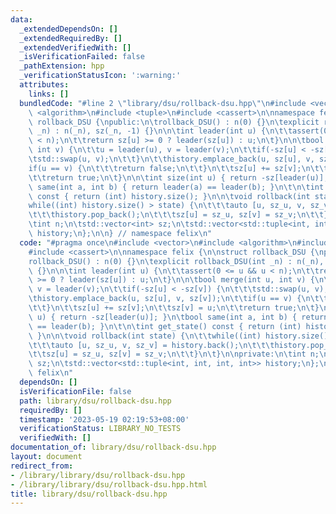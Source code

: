 ```yaml
---
data:
  _extendedDependsOn: []
  _extendedRequiredBy: []
  _extendedVerifiedWith: []
  _isVerificationFailed: false
  _pathExtension: hpp
  _verificationStatusIcon: ':warning:'
  attributes:
    links: []
  bundledCode: "#line 2 \"library/dsu/rollback-dsu.hpp\"\n#include <vector>\n#include\
    \ <algorithm>\n#include <tuple>\n#include <cassert>\n\nnamespace felix {\n\nstruct\
    \ rollback_DSU {\npublic:\n\trollback_DSU() : n(0) {}\n\texplicit rollback_DSU(int\
    \ _n) : n(_n), sz(_n, -1) {}\n\n\tint leader(int u) {\n\t\tassert(0 <= u && u\
    \ < n);\n\t\treturn sz[u] >= 0 ? leader(sz[u]) : u;\n\t}\n\n\tbool merge(int u,\
    \ int v) {\n\t\tu = leader(u), v = leader(v);\n\t\tif(-sz[u] < -sz[v]) {\n\t\t\
    \tstd::swap(u, v);\n\t\t}\n\t\thistory.emplace_back(u, sz[u], v, sz[v]);\n\t\t\
    if(u == v) {\n\t\t\treturn false;\n\t\t}\n\t\tsz[u] += sz[v];\n\t\tsz[v] = u;\n\
    \t\treturn true;\n\t}\n\n\tint size(int u) { return -sz[leader(u)]; }\n\tbool\
    \ same(int a, int b) { return leader(a) == leader(b); }\n\t\n\tint get_state()\
    \ const { return (int) history.size(); }\n\n\tvoid rollback(int state) {\n\t\t\
    while((int) history.size() > state) {\n\t\t\tauto [u, sz_u, v, sz_v] = history.back();\n\
    \t\t\thistory.pop_back();\n\t\t\tsz[u] = sz_u, sz[v] = sz_v;\n\t\t}\n\t}\n\nprivate:\n\
    \tint n;\n\tstd::vector<int> sz;\n\tstd::vector<std::tuple<int, int, int, int>>\
    \ history;\n};\n\n} // namespace felix\n"
  code: "#pragma once\n#include <vector>\n#include <algorithm>\n#include <tuple>\n\
    #include <cassert>\n\nnamespace felix {\n\nstruct rollback_DSU {\npublic:\n\t\
    rollback_DSU() : n(0) {}\n\texplicit rollback_DSU(int _n) : n(_n), sz(_n, -1)\
    \ {}\n\n\tint leader(int u) {\n\t\tassert(0 <= u && u < n);\n\t\treturn sz[u]\
    \ >= 0 ? leader(sz[u]) : u;\n\t}\n\n\tbool merge(int u, int v) {\n\t\tu = leader(u),\
    \ v = leader(v);\n\t\tif(-sz[u] < -sz[v]) {\n\t\t\tstd::swap(u, v);\n\t\t}\n\t\
    \thistory.emplace_back(u, sz[u], v, sz[v]);\n\t\tif(u == v) {\n\t\t\treturn false;\n\
    \t\t}\n\t\tsz[u] += sz[v];\n\t\tsz[v] = u;\n\t\treturn true;\n\t}\n\n\tint size(int\
    \ u) { return -sz[leader(u)]; }\n\tbool same(int a, int b) { return leader(a)\
    \ == leader(b); }\n\t\n\tint get_state() const { return (int) history.size();\
    \ }\n\n\tvoid rollback(int state) {\n\t\twhile((int) history.size() > state) {\n\
    \t\t\tauto [u, sz_u, v, sz_v] = history.back();\n\t\t\thistory.pop_back();\n\t\
    \t\tsz[u] = sz_u, sz[v] = sz_v;\n\t\t}\n\t}\n\nprivate:\n\tint n;\n\tstd::vector<int>\
    \ sz;\n\tstd::vector<std::tuple<int, int, int, int>> history;\n};\n\n} // namespace\
    \ felix\n"
  dependsOn: []
  isVerificationFile: false
  path: library/dsu/rollback-dsu.hpp
  requiredBy: []
  timestamp: '2023-05-19 02:19:53+08:00'
  verificationStatus: LIBRARY_NO_TESTS
  verifiedWith: []
documentation_of: library/dsu/rollback-dsu.hpp
layout: document
redirect_from:
- /library/library/dsu/rollback-dsu.hpp
- /library/library/dsu/rollback-dsu.hpp.html
title: library/dsu/rollback-dsu.hpp
---
```

